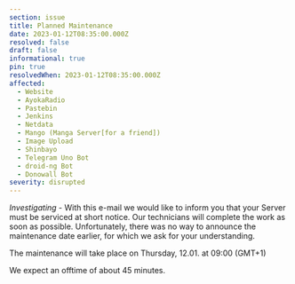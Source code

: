 ```yaml
---
section: issue
title: Planned Maintenance
date: 2023-01-12T08:35:00.000Z
resolved: false
draft: false
informational: true
pin: true
resolvedWhen: 2023-01-12T08:35:00.000Z
affected:
  - Website
  - AyokaRadio
  - Pastebin
  - Jenkins
  - Netdata
  - Mango (Manga Server[for a friend])
  - Image Upload
  - Shinbayo
  - Telegram Uno Bot
  - droid-ng Bot
  - Donowall Bot
severity: disrupted
---
```

*Investigating* - With this e-mail we would like to inform you that your Server must be serviced at short notice. Our technicians will complete the work as soon as possible. Unfortunately, there was no way to announce the maintenance date earlier, for which we ask for your understanding. 

The maintenance will take place on Thursday, 12.01. at 09:00 (GMT+1)

We expect an offtime of about 45 minutes.